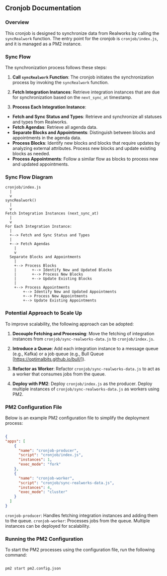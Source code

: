 
## Cronjob Documentation

### Overview
This cronjob is designed to synchronize data from Realworks by calling the `syncRealwork` function.
The entry point for the cronjob is `cronjob/index.js`, and it is managed as a PM2 instance.

### Sync Flow
The synchronization process follows these steps:

1.  **Call `syncRealwork` Function**:
The cronjob initiates the synchronization process by invoking the `syncRealwork` function.

2.  **Fetch Integration Instances**:
Retrieve integration instances that are due for synchronization based on the `next_sync_at` timestamp.

3.  **Process Each Integration Instance**:
- **Fetch and Sync Status and Types**:
      Retrieve and synchronize all statuses and types from Realworks.
- **Fetch Agendas**:
      Retrieve all agenda data.
- **Separate Blocks and Appointments**:
      Distinguish between blocks and appointments in the agenda data.
- **Process Blocks**:
      Identify new blocks and blocks that require updates by analyzing external attributes.
      Process new blocks and update existing blocks as needed.
- **Process Appointments**:
      Follow a similar flow as blocks to process new and updated appointments.

### Sync Flow Diagram
```plaintext
cronjob/index.js
  |
  v
syncRealwork()
  |
  v
Fetch Integration Instances (next_sync_at)
  |
  v
For Each Integration Instance:
  |
  +--> Fetch and Sync Status and Types
  |
  +--> Fetch Agendas
    |
    v
  Separate Blocks and Appointments
    |
    +--> Process Blocks
    |       +--> Identify New and Updated Blocks
    |       +--> Process New Blocks
    |       +--> Update Existing Blocks
    |
    +--> Process Appointments
        +--> Identify New and Updated Appointments
        +--> Process New Appointments
        +--> Update Existing Appointments
```

### Potential Approach to Scale Up
To improve scalability, the following approach can be adopted:

1.  **Decouple Fetching and Processing**:
Move the fetching of integration instances from `cronjob/sync-realworks-data.js` to `cronjob/index.js`.

2.  **Introduce a Queue**:
Add each integration instance to a message queue (e.g., Kafka) or a job queue (e.g., Bull Queue [https://optimalbits.github.io/bull/]).

3.  **Refactor as Worker**:
Refactor `cronjob/sync-realworks-data.js` to act as a worker that consumes jobs from the queue.

4.  **Deploy with PM2**:
Deploy `cronjob/index.js` as the producer.
Deploy multiple instances of `cronjob/sync-realworks-data.js` as workers using PM2.

### PM2 Configuration File
Below is an example PM2 configuration file to simplify the deployment process:

```json

{
"apps": [
    {
      "name": "cronjob-producer",
      "script": "cronjob/index.js",
      "instances": 1,
      "exec_mode": "fork"
    },
    {
      "name": "cronjob-worker",
      "script": "cronjob/sync-realworks-data.js",
      "instances": 4,
      "exec_mode": "cluster"
    }
  ]
}

```

`cronjob-producer`: Handles fetching integration instances and adding them to the queue.
`cronjob-worker`: Processes jobs from the queue. Multiple instances can be deployed for scalability.

### Running the PM2 Configuration
To start the PM2 processes using the configuration file, run the following command:

```bash

pm2 start pm2.config.json
```
